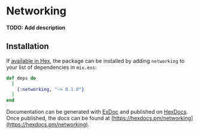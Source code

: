 # Networking

**TODO: Add description**

## Installation

If [available in Hex](https://hex.pm/docs/publish), the package can be installed
by adding `networking` to your list of dependencies in `mix.exs`:

```elixir
def deps do
  [
    {:networking, "~> 0.1.0"}
  ]
end
```

Documentation can be generated with [ExDoc](https://github.com/elixir-lang/ex_doc)
and published on [HexDocs](https://hexdocs.pm). Once published, the docs can
be found at [https://hexdocs.pm/networking](https://hexdocs.pm/networking).


